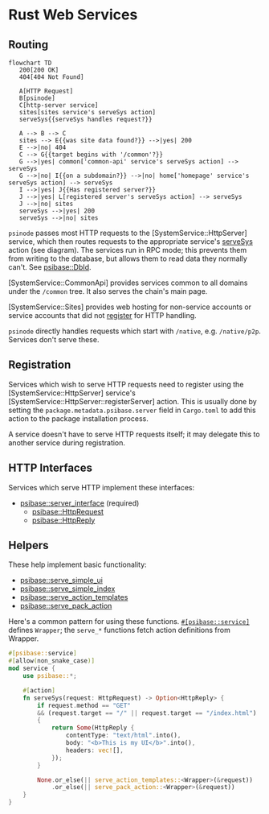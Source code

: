 # Rust Web Services

## Routing

```mermaid
flowchart TD
   200[200 OK]
   404[404 Not Found]

   A[HTTP Request]
   B[psinode]
   C[http-server service]
   sites[sites service's serveSys action]
   serveSys{{serveSys handles request?}}

   A --> B --> C
   sites --> E{{was site data found?}} -->|yes| 200
   E -->|no| 404
   C --> G{{target begins with '/common'?}}
   G -->|yes| common['common-api' service's serveSys action] --> serveSys
   G -->|no| I{{on a subdomain?}} -->|no| home['homepage' service's serveSys action] --> serveSys
   I -->|yes| J{{Has registered server?}}
   J -->|yes| L[registered server's serveSys action] --> serveSys
   J -->|no| sites
   serveSys -->|yes| 200
   serveSys -->|no| sites
```

`psinode` passes most HTTP requests to the [SystemService::HttpServer] service, which then routes requests to the appropriate service's [serveSys](https://docs.rs/psibase/latest/psibase/server_interface/struct.ServerActions.html#method.serveSys) action (see diagram). The services run in RPC mode; this prevents them from writing to the database, but allows them to read data they normally can't. See [psibase::DbId](https://docs.rs/psibase/latest/psibase/enum.DbId.html).

[SystemService::CommonApi] provides services common to all domains under the `/common` tree. It also serves the chain's main page.

[SystemService::Sites] provides web hosting for non-service accounts or service accounts that did not [register](#registration) for HTTP handling.

`psinode` directly handles requests which start with `/native`, e.g. `/native/p2p`. Services don't serve these.

## Registration

Services which wish to serve HTTP requests need to register using the [SystemService::HttpServer] service's [SystemService::HttpServer::registerServer] action. This is usually done by setting the `package.metadata.psibase.server` field in `Cargo.toml` to add this action to the package installation process.

A service doesn't have to serve HTTP requests itself; it may delegate this to another service during registration.

## HTTP Interfaces

Services which serve HTTP implement these interfaces:

- [psibase::server_interface](https://docs.rs/psibase/latest/psibase/server_interface/index.html) (required)
  - [psibase::HttpRequest](https://docs.rs/psibase/latest/psibase/struct.HttpRequest.html)
  - [psibase::HttpReply](https://docs.rs/psibase/latest/psibase/struct.HttpReply.html)

## Helpers

These help implement basic functionality:

- [psibase::serve_simple_ui](https://docs.rs/psibase/latest/psibase/fn.serve_simple_ui.html)
- [psibase::serve_simple_index](https://docs.rs/psibase/latest/psibase/fn.serve_simple_index.html)
- [psibase::serve_action_templates](https://docs.rs/psibase/latest/psibase/fn.serve_action_templates.html)
- [psibase::serve_pack_action](https://docs.rs/psibase/latest/psibase/fn.serve_pack_action.html)

Here's a common pattern for using these functions.
[`#[psibase::service]`](https://docs.rs/psibase/latest/psibase/attr.service.html) defines `Wrapper`;
the `serve_*` functions fetch action definitions from Wrapper.

```rust
#[psibase::service]
#[allow(non_snake_case)]
mod service {
    use psibase::*;

    #[action]
    fn serveSys(request: HttpRequest) -> Option<HttpReply> {
        if request.method == "GET"
        && (request.target == "/" || request.target == "/index.html")
        {
            return Some(HttpReply {
                contentType: "text/html".into(),
                body: "<b>This is my UI</b>".into(),
                headers: vec![],
            });
        }

        None.or_else(|| serve_action_templates::<Wrapper>(&request))
            .or_else(|| serve_pack_action::<Wrapper>(&request))
    }
}
```

